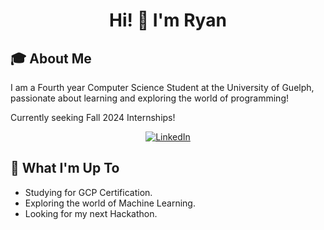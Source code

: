 <h1 align="center">
  Hi! 👋 I'm <strong>Ryan</strong>
</h1>

<h2>🎓 About Me</h2>

I am a Fourth year Computer Science Student at the University of Guelph, passionate about learning and exploring the world of programming!

Currently seeking Fall 2024 Internships!

<div align="center">
  
[![LinkedIn](https://img.shields.io/badge/linkedin-%230077B5.svg?style=for-the-badge&logo=linkedin&logoColor=white)](https://www.linkedin.com/in/ryannguyenuog/)
  
</div>

<h2>🚀 What I'm Up To</h2>

- Studying for GCP Certification.
- Exploring the world of Machine Learning.
- Looking for my next Hackathon.

